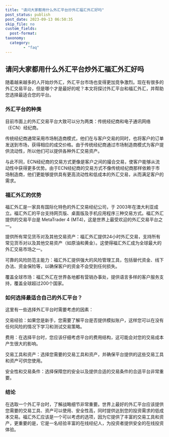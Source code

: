 ```yaml
---
title: "请问大家都用什么外汇平台炒外汇福汇外汇好吗"
post_status: publish
post_date: 2023-09-13 06:50:35
skip_file: no
custom_fields: 
  post-format: 
taxonomy:
  category:
        - "faq"
---
```


## 请问大家都用什么外汇平台炒外汇福汇外汇好吗

随着越来越多的人开始炒外汇，外汇平台市场也变得更加竞争激烈。现在有很多的外汇交易平台，但是哪个才是最好的呢？本文将探讨外汇平台和福汇外汇，并帮助您选择最适合您的平台。

### 外汇平台的种类

目前市面上的外汇交易平台大致可以分为两类：传统经纪商和电子通讯网络（ECN）经纪商。

传统经纪商通常采用市场制造商模式，他们在与客户交易的同时，也将客户的订单发送到市场，获得相应的成交价格。由于传统经纪商通过市场制造商模式为客户提供流动性，所以他们可以提供各种外汇交易资产。

与此不同，ECN经纪商的交易方式更像是客户之间的撮合交易，使客户能够从流动性中获得更多优势。由于ECN经纪商的交易方式不像传统经纪商那样依赖于市场制造商，他们更能够提供具有更高流动性和低成本的外汇交易，从而满足客户的需求。

### 福汇外汇的优势

福汇外汇是一家具有国际化特色的外汇交易经纪公司，于 2003年在澳大利亚成立。福汇外汇的平台支持网页版、桌面版及手机应用程序三种交易方式。福汇外汇提供的交易平台是 MetaTrader 4 (MT4)，这是世界上最受欢迎的外汇交易平台之一。

提供所有常见货币对及其他交易资产：福汇外汇提供24小时外汇交易，支持所有常见货币对以及其他交易资产（如原油和黄金）。这使得福汇外汇成为全球最大的外汇交易市场之一。

可靠的风险防范主能力：福汇外汇提供强大的风险管理工具，包括替代资金、线下办法、资金保险等，以确保客户的资金不会受到任何损失。

覆盖全球市场：福汇外汇在世界各地都有营销办事处，提供语言多样的客户服务支持，覆盖全球超过200个国家。

### 如何选择最适合自己的外汇平台？

这里有一些选择外汇平台时需要考虑的因素：

交易经验：如果您是新手，您需要了解平台是否提供模拟账户，这样您可以在没有任何风险的情况下学习和测试交易策略。

费用：在选择平台时，您应该仔细考虑平台的费用结构，这可能会对您的交易成本产生很大的影响。

交易工具和资产：选择您需要的交易工具和资产，并确保平台提供的这些交易工具和资产可供您使用。

安全性和交易条件：选择保障您的安全以及提供合适的交易条件的合适平台非常重要。

### 结论

在选取一个外汇平台时，了解战略细节非常重要。世界上最好的外汇平台应该提供您需要的交易工具、资产可以使用、安全性高，同时提供达到您的投资需求的低成本交易。福汇外汇应该是一个可以考虑的选项，因为它提供了丰富的交易工具和资产，更重要的是，它是一名经验丰富的在线经纪人，为投资者提供安全的在线投资体验。
